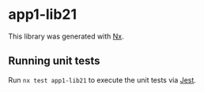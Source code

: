 # app1-lib21

This library was generated with [Nx](https://nx.dev).

## Running unit tests

Run `nx test app1-lib21` to execute the unit tests via [Jest](https://jestjs.io).
